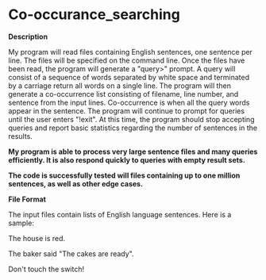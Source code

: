 # Co-occurance_searching

**Description**

My program will read files containing English sentences, one sentence per line. The files will be specified on the command line. Once the files have been read, the program will generate a "query>" prompt. A query will consist of a sequence of words separated by white space and terminated by a carriage return all words on a single line. The program will then generate a co-occurrence list consisting of filename, line number, and sentence from the input lines. Co-occurrence is when all the query words appear in the sentence. The program will continue to prompt for queries until the user enters "!exit". At this time, the program should stop accepting queries and report basic statistics regarding the number of sentences in the results.

**My program is able to process very large sentence files and many queries efficiently. It is also respond quickly to queries with empty result sets.**

**The code is successfully tested will files containing up to one million sentences, as well as other edge cases.**

**File Format**

The input files contain lists of English language sentences. Here is a sample:

The house is red.

The baker said "The cakes are ready".

Don't touch the switch!
